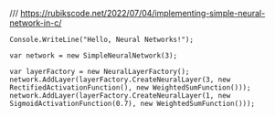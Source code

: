 /// https://rubikscode.net/2022/07/04/implementing-simple-neural-network-in-c/

```
Console.WriteLine("Hello, Neural Networks!");

var network = new SimpleNeuralNetwork(3);

var layerFactory = new NeuralLayerFactory();
network.AddLayer(layerFactory.CreateNeuralLayer(3, new RectifiedActivationFunction(), new WeightedSumFunction()));
network.AddLayer(layerFactory.CreateNeuralLayer(1, new SigmoidActivationFunction(0.7), new WeightedSumFunction()));
```